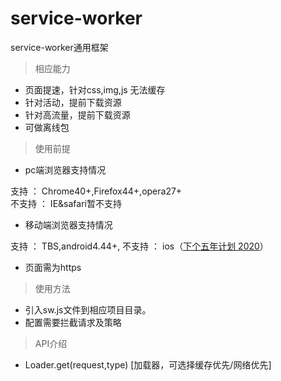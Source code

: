 # service-worker
service-worker通用框架

> 相应能力

- 页面提速，针对css,img,js 无法缓存
- 针对活动，提前下载资源
- 针对高流量，提前下载资源
- 可做离线包

> 使用前提

-  pc端浏览器支持情况

  支持    ： Chrome40+,Firefox44+,opera27+  
  不支持  ： IE&safari暂不支持

-  移动端浏览器支持情况

 支持    ： TBS,android4.44+,
 不支持  ： ios（[下个五年计划 2020](https://trac.webkit.org/wiki/FiveYearPlanFall2015)）

- 页面需为https


> 使用方法   
 
- 引入sw.js文件到相应项目目录。
- 配置需要拦截请求及策略

> API介绍   

- Loader.get(request,type)  [加载器，可选择缓存优先/网络优先]
